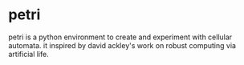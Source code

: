 # petri
petri is a python environment to create and experiment with cellular automata. it inspired by david ackley's work on robust computing via artificial life.